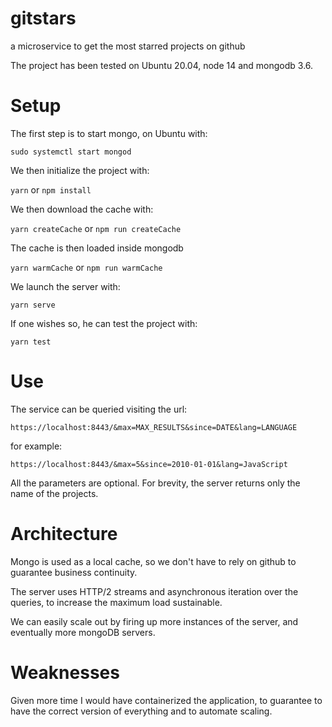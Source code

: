 # gitstars
a microservice to get the most starred projects on github

The project has been tested on Ubuntu 20.04, node 14 and mongodb 3.6.

# Setup

The first step is to start mongo, on Ubuntu with:

`sudo systemctl start mongod`

We then initialize the project with:

`yarn` or `npm install`

We then download the cache with:

`yarn createCache` or `npm run createCache`

The cache is then loaded inside mongodb

`yarn warmCache` or `npm run warmCache`

We launch the server with:

`yarn serve`

If one wishes so, he can test the project with:

`yarn test`

# Use

The service can be queried visiting the url:

`https://localhost:8443/&max=MAX_RESULTS&since=DATE&lang=LANGUAGE`

for example:

`https://localhost:8443/&max=5&since=2010-01-01&lang=JavaScript`

All the parameters are optional. For brevity, the server returns only the name of the projects.

# Architecture

Mongo is used as a local cache, so we don't have to rely on github to guarantee business continuity.

The server uses HTTP/2 streams and asynchronous iteration over the queries, to increase the maximum load sustainable.

We can easily scale out by firing up more instances of the server, and eventually more mongoDB servers.

# Weaknesses

Given more time I would have containerized the application, to guarantee to have the correct version of everything and to automate scaling.

